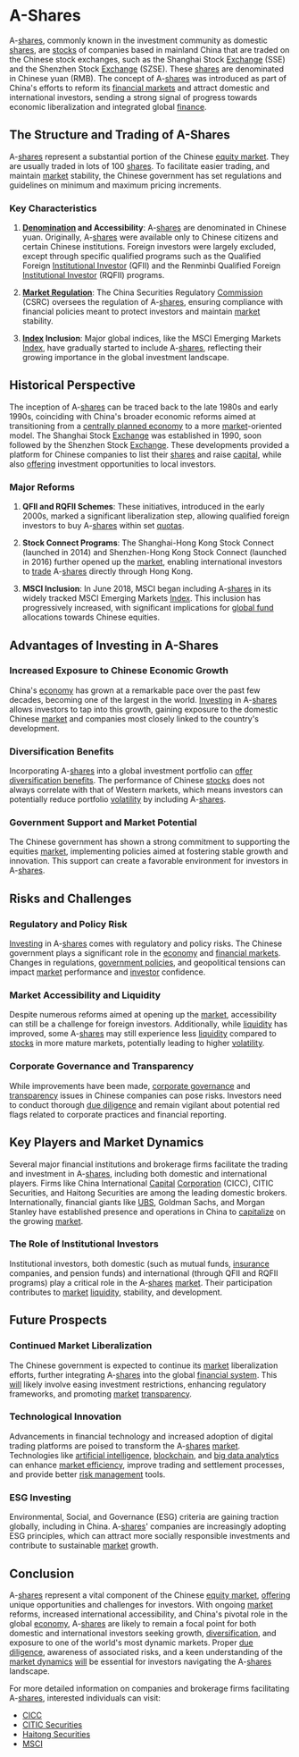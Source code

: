 # A-Shares

A-[shares](../s/shares.md), commonly known in the investment community as domestic [shares](../s/shares.md), are [stocks](../s/stock.md) of companies based in mainland China that are traded on the Chinese stock exchanges, such as the Shanghai Stock [Exchange](../e/exchange.md) (SSE) and the Shenzhen Stock [Exchange](../e/exchange.md) (SZSE). These [shares](../s/shares.md) are denominated in Chinese yuan (RMB). The concept of A-[shares](../s/shares.md) was introduced as part of China's efforts to reform its [financial markets](../f/financial_market.md) and attract domestic and international investors, sending a strong signal of progress towards economic liberalization and integrated global [finance](../f/finance.md).

## The Structure and Trading of A-Shares

A-[shares](../s/shares.md) represent a substantial portion of the Chinese [equity market](../e/equity_market.md). They are usually traded in lots of 100 [shares](../s/shares.md). To facilitate easier trading, and maintain [market](../m/market.md) stability, the Chinese government has set regulations and guidelines on minimum and maximum pricing increments.

### Key Characteristics

1. **[Denomination](../d/denomination.md) and Accessibility**: A-[shares](../s/shares.md) are denominated in Chinese yuan. Originally, A-[shares](../s/shares.md) were available only to Chinese citizens and certain Chinese institutions. Foreign investors were largely excluded, except through specific qualified programs such as the Qualified Foreign [Institutional Investor](../i/institutional_investor.md) (QFII) and the Renminbi Qualified Foreign [Institutional Investor](../i/institutional_investor.md) (RQFII) programs.
   
2. **[Market Regulation](../m/market_regulation.md)**: The China Securities Regulatory [Commission](../c/commission.md) (CSRC) oversees the regulation of A-[shares](../s/shares.md), ensuring compliance with financial policies meant to protect investors and maintain [market](../m/market.md) stability.

3. **[Index](../i/index_instrument.md) Inclusion**: Major global indices, like the MSCI Emerging Markets [Index](../i/index_instrument.md), have gradually started to include A-[shares](../s/shares.md), reflecting their growing importance in the global investment landscape.

## Historical Perspective

The inception of A-[shares](../s/shares.md) can be traced back to the late 1980s and early 1990s, coinciding with China's broader economic reforms aimed at transitioning from a [centrally planned economy](../c/centrally_planned_economy.md) to a more [market](../m/market.md)-oriented model. The Shanghai Stock [Exchange](../e/exchange.md) was established in 1990, soon followed by the Shenzhen Stock [Exchange](../e/exchange.md). These developments provided a platform for Chinese companies to list their [shares](../s/shares.md) and raise [capital](../c/capital.md), while also [offering](../o/offering.md) investment opportunities to local investors.

### Major Reforms

1. **QFII and RQFII Schemes**: These initiatives, introduced in the early 2000s, marked a significant liberalization step, allowing qualified foreign investors to buy A-[shares](../s/shares.md) within set [quotas](../q/quota.md).

2. **Stock Connect Programs**: The Shanghai-Hong Kong Stock Connect (launched in 2014) and Shenzhen-Hong Kong Stock Connect (launched in 2016) further opened up the [market](../m/market.md), enabling international investors to [trade](../t/trade.md) A-[shares](../s/shares.md) directly through Hong Kong.

3. **MSCI Inclusion**: In June 2018, MSCI began including A-[shares](../s/shares.md) in its widely tracked MSCI Emerging Markets [Index](../i/index_instrument.md). This inclusion has progressively increased, with significant implications for [global fund](../g/global_fund.md) allocations towards Chinese equities.

## Advantages of Investing in A-Shares

### Increased Exposure to Chinese Economic Growth

China's [economy](../e/economy.md) has grown at a remarkable pace over the past few decades, becoming one of the largest in the world. [Investing](../i/investing.md) in A-[shares](../s/shares.md) allows investors to tap into this growth, gaining exposure to the domestic Chinese [market](../m/market.md) and companies most closely linked to the country's development.

### Diversification Benefits

Incorporating A-[shares](../s/shares.md) into a global investment portfolio can [offer](../o/offer.md) [diversification benefits](../d/diversification_benefits.md). The performance of Chinese [stocks](../s/stock.md) does not always correlate with that of Western markets, which means investors can potentially reduce portfolio [volatility](../v/volatility.md) by including A-[shares](../s/shares.md).

### Government Support and Market Potential

The Chinese government has shown a strong commitment to supporting the equities [market](../m/market.md), implementing policies aimed at fostering stable growth and innovation. This support can create a favorable environment for investors in A-[shares](../s/shares.md).

## Risks and Challenges

### Regulatory and Policy Risk

[Investing](../i/investing.md) in A-[shares](../s/shares.md) comes with regulatory and policy risks. The Chinese government plays a significant role in the [economy](../e/economy.md) and [financial markets](../f/financial_market.md). Changes in regulations, [government policies](../g/government_policies_in_trading.md), and geopolitical tensions can impact [market](../m/market.md) performance and [investor](../i/investor.md) confidence.

### Market Accessibility and Liquidity

Despite numerous reforms aimed at opening up the [market](../m/market.md), accessibility can still be a challenge for foreign investors. Additionally, while [liquidity](../l/liquidity.md) has improved, some A-[shares](../s/shares.md) may still experience less [liquidity](../l/liquidity.md) compared to [stocks](../s/stock.md) in more mature markets, potentially leading to higher [volatility](../v/volatility.md).

### Corporate Governance and Transparency

While improvements have been made, [corporate governance](../c/corporate_governance.md) and [transparency](../t/transparency.md) issues in Chinese companies can pose risks. Investors need to conduct thorough [due diligence](../d/due_diligence.md) and remain vigilant about potential red flags related to corporate practices and financial reporting.

## Key Players and Market Dynamics

Several major financial institutions and brokerage firms facilitate the trading and investment in A-[shares](../s/shares.md), including both domestic and international players. Firms like China International [Capital](../c/capital.md) [Corporation](../c/corporation.md) (CICC), CITIC Securities, and Haitong Securities are among the leading domestic brokers. Internationally, financial giants like [UBS](../u/ubs.md), Goldman Sachs, and Morgan Stanley have established presence and operations in China to [capitalize](../c/capitalize.md) on the growing [market](../m/market.md).

### The Role of Institutional Investors

Institutional investors, both domestic (such as mutual funds, [insurance](../i/insurance.md) companies, and pension funds) and international (through QFII and RQFII programs) play a critical role in the A-[shares](../s/shares.md) [market](../m/market.md). Their participation contributes to [market](../m/market.md) [liquidity](../l/liquidity.md), stability, and development.

## Future Prospects

### Continued Market Liberalization

The Chinese government is expected to continue its [market](../m/market.md) liberalization efforts, further integrating A-[shares](../s/shares.md) into the global [financial system](../f/financial_system.md). This [will](../w/will.md) likely involve easing investment restrictions, enhancing regulatory frameworks, and promoting [market](../m/market.md) [transparency](../t/transparency.md).

### Technological Innovation

Advancements in financial technology and increased adoption of digital trading platforms are poised to transform the A-[shares](../s/shares.md) [market](../m/market.md). Technologies like [artificial intelligence](../a/artificial_intelligence_in_trading.md), [blockchain](../b/blockchain_in_trading.md), and [big data analytics](../b/big_data_analytics_in_trading.md) can enhance [market efficiency](../m/market_efficiency.md), improve trading and settlement processes, and provide better [risk management](../r/risk_management.md) tools.

### ESG Investing

Environmental, Social, and Governance (ESG) criteria are gaining traction globally, including in China. A-[shares](../s/shares.md)' companies are increasingly adopting ESG principles, which can attract more socially responsible investments and contribute to sustainable [market](../m/market.md) growth.

## Conclusion

A-[shares](../s/shares.md) represent a vital component of the Chinese [equity market](../e/equity_market.md), [offering](../o/offering.md) unique opportunities and challenges for investors. With ongoing [market](../m/market.md) reforms, increased international accessibility, and China's pivotal role in the global [economy](../e/economy.md), A-[shares](../s/shares.md) are likely to remain a focal point for both domestic and international investors seeking growth, [diversification](../d/diversification.md), and exposure to one of the world's most dynamic markets. Proper [due diligence](../d/due_diligence.md), awareness of associated risks, and a keen understanding of the [market dynamics](../m/market_dynamics.md) [will](../w/will.md) be essential for investors navigating the A-[shares](../s/shares.md) landscape.

For more detailed information on companies and brokerage firms facilitating A-[shares](../s/shares.md), interested individuals can visit:
- [CICC](https://www.cicc.com)
- [CITIC Securities](https://www.citics.com)
- [Haitong Securities](http://www.htsec.com)
- [MSCI](https://www.msci.com)